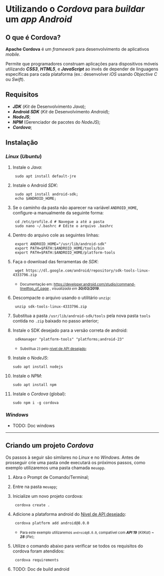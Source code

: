 # Utilizando o *Cordova* para *buildar* um *app* ***Android***

## O que é Cordova?

**Apache Cordova** é um *framework* para desenvolvimento de aplicativos *mobile*.

Permite que programadores construam aplicações para dispositivos móveis utilizando ***CSS3***, ***HTML5***, e ***JavaScript*** ao invés de depender de linguagens específicas para cada plataforma (ex.: desenvolver *iOS* usando *Objective C* ou *Swift*).

## Requisitos

- ***JDK*** (*Kit* de Desenvolvimento *Java*);
- **Android *SDK*** (*Kit* de Desenvolvimento *Android*);
- ***NodeJS***;
- ***NPM*** (Gerenciador de pacotes do *NodeJS*);
- ***Cordova***;

## Instalação

### *Linux* (*Ubuntu*)

1. Instale o *Java*:

        sudo apt install default-jre

2. Instale o Android *SDK*:

        sudo apt install android-sdk;
        echo $ANDROID_HOME;

3. Se o caminho da pasta não aparecer na variável `ANDROID_HOME`, configure-a manualmente da seguinte forma:

        cd /etc/profile.d # Navegue a até a pasta
        sudo nano ~/.bashrc # Edite o arquivo .bashrc

4. Dentro do arquivo cole as seguintes linhas:

        export ANDROID_HOME="/usr/lib/android-sdk"
        export PATH=$PATH:$ANDROID_HOME/tools/bin
        export PATH=$PATH:$ANDROID_HOME/platform-tools

5. Faça o download das ferramentas de *SDK*:

        wget https://dl.google.com/android/repository/sdk-tools-linux-4333796.zip

   - <small>Documentação em: https://developer.android.com/studio/command-line#top_of_page , *visualizada em* ***30/03/2019***.</small>

6. Descompacte o arquivo usando o utilitário `unzip`:

        unzip sdk-tools-linux-4333796.zip

7. Substitua a pasta `/usr/lib/android-sdk/tools` pela nova pasta `tools` contida no `.zip` baixado no passo anterior;

8. Instale o SDK desejado para a versão correta de android:

        sdkmanager "platform-tools" "platforms;android-23"

   - <small>Substitua `23` pelo [nível de API desejado](https://en.wikipedia.org/wiki/Android_version_history#Code_names);</small>

10. Instale o *NodeJS*:

        sudo apt install nodejs

11. Instale o *NPM*:

        sudo apt install npm

12. Instale o *Cordova* (global):

        sudo npm i -g cordova

### *Windows*
- TODO: Doc windows

---

## Criando um projeto *Cordova*

Os passos à seguir são similares no *Linux* e no *Windows*. Antes de prosseguir crie uma pasta onde executará os próximos passos, como exemplo utilizaremos uma pasta chamada `meuapp`.

1. Abra o Prompt de Comando/Terminal;
2. Entre na pasta `meuapp`;
3. Inicialize um novo projeto cordova:

        cordova create .

4. Adicione a plataforma android do [Nível de API desejado](https://cordova.apache.org/docs/en/latest/guide/platforms/android/#requirements-and-support):

        cordova platform add android@8.0.0

   - <small>Para este exemplo utilizaremos `android@8.0.0`, compatível com ***API 19*** (*KitKat*) ~ ***28*** (*Pie*);</small>

5. Utilize o comando abaixo para verificar se todos os requisitos do cordova foram atendidos:

        cordova requirements

6. TODO: Doc de build android



